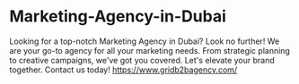 # Marketing-Agency-in-Dubai
Looking for a top-notch Marketing Agency in Dubai? Look no further! We are your go-to agency for all your marketing needs. From strategic planning to creative campaigns, we've got you covered. Let's elevate your brand together. Contact us today! https://www.gridb2bagency.com/
